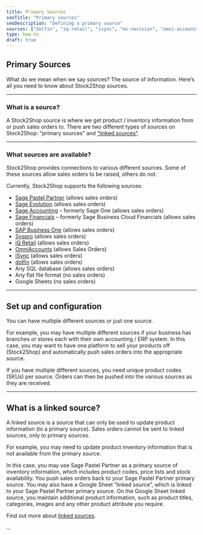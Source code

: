 ```yaml
---
title: Primary Sources
seoTitle: "Primary sources"
seoDescription: "Defining a primary source"
sources: ["dolfin", "iq-retail", "isync", "ms-navision", "omni-accounts", "pastel-partner", "sage-50cloud-pastel-xpress", "sage-200-evolution", "sage-300cloud", "sage-business-cloud-financials", "sage-evolution", "sage-one", "sage-pastel-evolution", "sap", "syspro" ]
type: how-to
draft: true
---
```


## Primary Sources
What do we mean when we say sources? The source of information. Here’s all you need to know about Stock2Shop sources.

---
### What is a source?
A Stock2Shop source is where we get product / inventory information from or push sales orders to. There are two different types of sources on Stock2Shop: “primary sources” and [“linked sources“](/help/how-to/sources/linked-sources/).

---
### What sources are available?
Stock2Shop provides connections to various different sources. Some of these sources allow sales orders to be raised, others do not.

Currently, Stock2Shop supports the following sources:

- [Sage Pastel Partner](/integrations/pastel-partner/) (allows sales orders)
- [Sage Evolution](/integrations/sage-200-evolution/) (allows sales orders)
- [Sage Accounting](/integrations/sage-one-accounting/) – formerly Sage One (allows sales orders)
- [Sage Financials](/integrations/sage-business-cloud-financials/) – formerly Sage Business Cloud Financials (allows sales orders)
- [SAP Business One](/integrations/sap/) (allows sales orders)
- [Syspro](/integrations/syspro/) (allows sales orders)  
- [iQ Retail](/integrations/iq-retail/) (allows sales orders)
- [OmniAccounts](/integrations/omni-accounts/) (allows Sales Orders)  
- [iSync](/integrations/isync/) (allows sales orders)
- [dolfin](/integrations/dolfin/) (allows sales orders)  
- Any SQL database (allows sales orders)
- Any flat file format (no sales orders)
- Google Sheets (no sales orders)

---
## Set up and configuration
You can have multiple different sources or just one source.

For example, you may have multiple different sources if your business has branches or stores each with their own accounting / ERP system. In this case, you may want to have one platform to sell your products off (Stock2Shop) and automatically push sales orders into the appropriate source.

If you have multiple different sources, you need unique product codes (SKUs) per source. Orders can then be pushed into the various sources as they are received.

---
## What is a linked source?
A linked source is a source that can only be used to update product information (to a primary source).
Sales orders cannot be sent to linked sources, only to primary sources.

For example, you may need to update product inventory information that is not available from the primary source.

In this case, you may use Sage Pastel Partner as a primary source of inventory information, which includes product codes, price lists and stock availability. You push sales orders back to your Sage Pastel Partner primary source.
You may also have a Google Sheet “linked source”, which is linked to your Sage Pastel Partner primary source. On the Google Sheet linked source, you maintain additional product information, such as product titles, categories, images and any other product attribute you require.

Find out more about [linked sources](/help/how-to/sources/linked-sources/).

...
